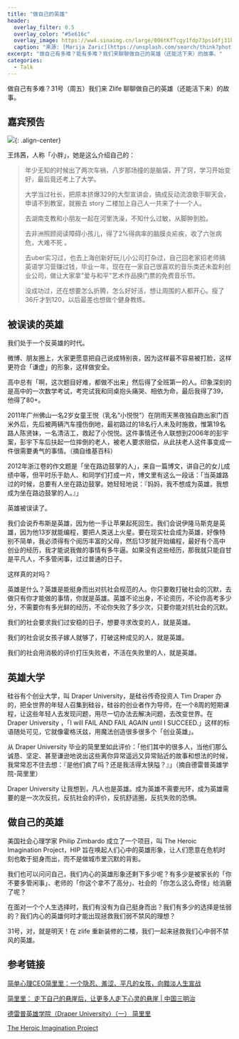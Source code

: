 ```yaml
---
title: "做自己的英雄"
header:
  overlay_filter: 0.5
  overlay_color: "#5e616c"
  overlay_image: https://ww4.sinaimg.cn/large/006tKfTcgy1fdp73ps1dfj31kw0w0u11.jpg
  caption: "来源: [Marija Zaric](https://unsplash.com/search/think?photo=X1LEno0QBQY)"
excerpt: "做自己有多难？能有多难？我们来聊聊做自己的英雄（还能活下来）的故事。"
categories:
  - Talk
---
```


做自己有多难？31号（周五）我们来 Zlife 聊聊做自己的英雄（还能活下来）的故事。

## 嘉宾预告

![](https://ww2.sinaimg.cn/large/006tKfTcgy1fe56f9axpxj311v0m8qc3.jpg){: .align-center}

王炜茜，人称「小胖」，她是这么介绍自己的：

> 年少无知的时候出了两次车祸，八岁那场撞的是脑袋，开了窍，学习开始变好，最后竟还考上了大学。
> 
> 大学当过社长，把原本挤爆329的大型宣讲会，搞成反动流浪歌手聊天会，申请不到教室，就搬去 story 二楼加上自己人一共来了十一个人。
> 
> 去湖南支教和小朋友一起在河里洗澡，不知什么过敏，从脚肿到脸。
> 
> 去非洲照顾阅读障碍小孩儿，得了2%得病率的脑膜炎疟疾，收了六张病危，大难不死 。
> 
> 去uber实习过，也去上海创新好玩儿小公司打杂过，自己回老家招老师搞英语学习营赚过钱，毕业一年，现在在一家自己很喜欢的音乐类还未盈利创业公司，做让大家拿"爱与和平"艺术作品换门票的免费音乐节。
> 
> 没成功过，还在想要怎么折腾，怎么好好活，想让周围的人都开心。瘦了36斤才到120，以后最差也想做个健身教练。


## 被误读的英雄
我们处于一个反英雄的时代。

微博、朋友圈上，大家更愿意把自己说成特别丧，因为这样最不容易被打脸，这样更符合「谦虚」的形象，这样做安全。

高中总有「啊，这次题目好难，都做不出来」然后得了全班第一的人。印象深刻的是高中的一次数学考试，考完试我和同桌抱头痛哭、相依为命，最后我得了39，他得了80+。

2011年广州佛山一名2岁女童王悦（乳名“小悦悦”）在阴雨天黑夜独自跑出家门百米外后，先后被两辆汽车撞伤倒地，最初路过的18名行人未及时施救，惟第19名路人陈贤妹，一名清洁工，救起了小悦悦。这件事情还令人联想到2006年的彭宇案，彭宇下车后扶起一位摔倒的老人，被老人要求赔偿，从此扶老人这件事变成一件很需要勇气的事情。（摘自维基百科）

2012年浙江卷的作文题是「坐在路边鼓掌的人」，来自一篇博文，讲自己的女儿成绩中等，但平时乐于助人、和同学们打成一片，博文里有这么一段话：「当英雄路过的时候，总要有人坐在路边鼓掌。她轻轻地说：『妈妈，我不想成为英雄，我想成为坐在路边鼓掌的人。』」

英雄被误读了。

我们会说乔布斯是英雄，因为他一手让苹果起死回生。我们会说伊隆马斯克是英雄，因为他13岁就能编程，要把人类送上火星。要在现实社会成为英雄，好像特别不简单，我必须得有个阅历丰富的父母，然后13岁就开始编程，最好有个高中创业的经历，我才能说我做的事情有多牛逼。如果没有这些经历，那我就只能自甘是平凡人，不多管闲事，过过普通的日子。

这样真的对吗？

英雄是什么？英雄是能挺身而出对抗社会规范的人。你只要敢打破社会的沉默，去做只有你才能做的事情，你就是英雄。英雄不论出身，不论资历，不论你高考多少分，不需要你有多光鲜的经历，不论你失败了多少次，只要你能对抗社会的沉默。

我们的社会要求我们过安稳的日子，想要寻求改变的人，就是英雄。

我们的社会说女孩子嫁人就够了，打破这种成见的人，就是英雄。

我们的社会用消极的评价打压失败者，不活在失败里的人，就是英雄。

## 英雄大学
硅谷有个创业大学，叫 Draper University，是硅谷传奇投资人 Tim Draper 办的，把全世界的年轻人召集到硅谷，硅谷的创业者作为导师，在一个8周的短期课程，让这些年轻人去发现问题，用尽一切办法去解决问题，去改变世界。在 Draper University ，「I will FAIL AND FAIL AGAIN until I SUCCEED.」这样的标语随处可见，它就像霍格沃兹，用魔法创造很多很多个「创业英雄」。

从 Draper University 毕业的简里里如此评价：「他们其中的很多人，当他们那么诚恳、坚定、甚至谦逊地说出这些离你异常遥远又异常贴近的故事和想法的时候，我常常忍不住去想：『是他们疯了吗？还是我活得太狭隘？』」（摘自德雷普英雄学院-简里里）

Draper University 让我想到，凡人也是英雄。成为英雄不需要光环，成为英雄需要的是一次次反抗，反抗社会的评价，反抗舒适圈，反抗失败的恐惧。

## 做自己的英雄
美国社会心理学家 Philip Zimbardo 成立了一个项目，叫 The Heroic Imagination Project，HIP 旨在唤起人们心中的英雄形象，让人们愿意在危机时刻也敢于挺身而出，而不是做城市里沉默的背影。

我们也可以问问自己，我们内心的英雄形象还剩下多少呢？有多少是被家长的「你不要多管闲事」、老师的「你这个拿不了高分」、社会的「你怎么这么奇怪」给消磨了呢？

在面对一个个人生选择时，我们有没有为自己挺身而出？我们有多少的选择是怯弱的？我们内心的英雄何时才能出现拯救我们弱不禁风的理想？

31号，对，就是明天！在 zlife 重新装修的二楼，我们一起来拯救我们心中弱不禁风的英雄。

## 参考链接
[简单心理CEO简里里：一个隐忍、羞涩、平凡的女孩，向黯淡人生宣战](http://newseed.pedaily.cn/201603/201603031323671_all.shtml)

[简里里： 走下自己的悬崖后，让更多人走下心灵的悬崖 | 中国三明治](http://www.china30s.com/portfolio/a-%E4%B8%89%E6%98%8E%E6%B2%BB%E6%95%85%E4%BA%8B-story/%E7%AE%80%E9%87%8C%E9%87%8C%EF%BC%9A-%E8%B5%B0%E4%B8%8B%E8%87%AA%E5%B7%B1%E7%9A%84%E6%82%AC%E5%B4%96%E5%90%8E%EF%BC%8C%E8%AE%A9%E6%9B%B4%E5%A4%9A%E4%BA%BA%E8%B5%B0%E4%B8%8B%E5%BF%83%E7%81%B5%E7%9A%84)

[德雷普英雄学院（Draper University）（一）   简里里](https://site.douban.com/243256/widget/notes/17317912/note/381001048/)

[The Heroic Imagination Project](http://heroicimagination.org/)
